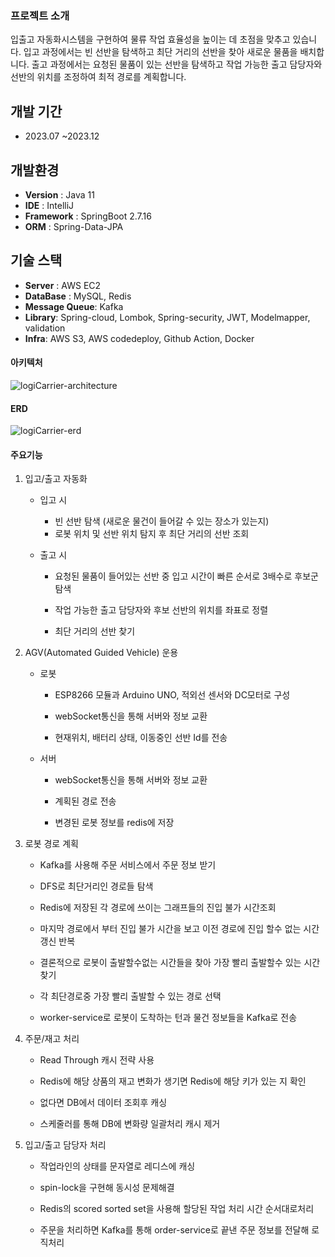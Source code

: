 ### 프로젝트 소개

 입출고 자동화시스템을 구현하여 물류 작업 효율성을 높이는 데 초점을 맞추고 있습니다. 입고 과정에서는 빈 선반을 탐색하고 최단 거리의 선반을 찾아 새로운 물품을 배치합니다. 출고 과정에서는 요청된 물품이 있는 선반을 탐색하고 작업 가능한 출고 담당자와 선반의 위치를 조정하여 최적 경로를 계획합니다.

## 개발 기간

- 2023.07 ~2023.12

## 개발환경

- **Version** : Java 11
- **IDE** : IntelliJ
- **Framework** : SpringBoot 2.7.16
- **ORM** : Spring-Data-JPA

## 기술 스택

- **Server** : AWS EC2
- **DataBase** : MySQL, Redis
- **Message Queue**: Kafka
- **Library**: Spring-cloud, Lombok, Spring-security, JWT,  Modelmapper, validation
- **Infra**: AWS S3, AWS codedeploy, Github Action, Docker

#### 아키텍처

![logiCarrier-architecture](https://github.com/boham97/LogiCarrier/assets/54574931/8bd47836-e4c8-4da9-8719-d71a8d661a85)

#### ERD

![logiCarrier-erd](https://github.com/boham97/LogiCarrier/assets/54574931/5e68b296-7981-47db-a1ca-923f69b12f61)

#### 주요기능

1. 입고/출고 자동화
   
   - 입고 시
     
     - 빈 선반 탐색 (새로운 물건이 들어갈 수 있는 장소가 있는지)
     - 로봇 위치 및 선반 위치 탐지 후 최단 거리의 선반 조회
   
   - 출고 시
     
     - 요청된 물품이 들어있는 선반 중 입고 시간이 빠른 순서로 3배수로 후보군 탐색
     
     - 작업 가능한 출고 담당자와 후보 선반의 위치를 좌표로 정렬
     
     - 최단 거리의 선반 찾기

2. AGV(Automated Guided Vehicle) 운용
   
   - 로봇
     
     - ESP8266 모듈과 Arduino UNO, 적외선 센서와 DC모터로 구성
     
     - webSocket통신을 통해 서버와 정보 교환
     
     - 현재위치, 배터리 상태, 이동중인 선반 Id를 전송 
   
   - 서버
     
     - webSocket통신을 통해 서버와 정보 교환
     
     - 계획된 경로 전송 
     
     - 변경된 로봇 정보를 redis에 저장 

3. 로봇 경로 계획
   
   - Kafka를 사용해 주문 서비스에서 주문 정보 받기
   
   - DFS로 최단거리인 경로들 탐색
   
   - Redis에 저장된 각 경로에 쓰이는 그래프들의 진입 불가 시간조회
   
   - 마지막 경로에서 부터 진입 불가 시간을 보고 이전 경로에 진입 할수 없는 시간 갱신 반복
   
   - 결론적으로 로봇이 출발할수없는 시간들을 찾아 가장 빨리 출발할수 있는 시간 찾기
   
   - 각 최단경로중 가장 빨리 출발할 수 있는 경로 선택
   
   - worker-service로 로봇이 도착하는 턴과 물건 정보들을 Kafka로 전송

4. 주문/재고 처리
   
   - Read Through 캐시 전략 사용
   
   - Redis에 해당 상품의 재고 변화가 생기면 Redis에 해당 키가 있는 지 확인
   
   - 없다면 DB에서 데이터 조회후 캐싱
   
   - 스케줄러를 통해 DB에 변화량 일괄처리 캐시 제거

5. 입고/출고 담당자 처리
   
   - 작업라인의 상태를 문자열로 레디스에 캐싱
   
   - spin-lock을 구현해  동시성 문제해결
   
   - Redis의 scored sorted set을 사용해 할당된 작업 처리 시간 순서대로처리
   
   - 주문을 처리하면 Kafka를 통해 order-service로 끝낸 주문 정보를 전달해 로직처리
